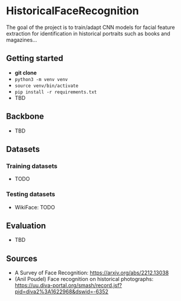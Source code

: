 # HistoricalFaceRecognition
The goal of the project is to train/adapt CNN models for facial feature extraction for identification in historical portraits such as books and magazines...

## Getting started
- **git clone**
- `python3 -m venv venv`
- `source venv/bin/activate`
- `pip install -r requirements.txt`
- TBD

## Backbone
- TBD

## Datasets

### Training datasets
- TODO

### Testing datasets
- WikiFace: TODO

## Evaluation
- TBD

## Sources
- A Survey of Face Recognition: https://arxiv.org/abs/2212.13038
- (Anil Poudel) Face recognition on historical photographs: https://uu.diva-portal.org/smash/record.jsf?pid=diva2%3A1622968&dswid=-6352
